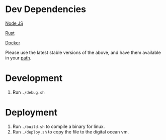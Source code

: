 # Dev Dependencies

[Node JS](https://nodejs.org/en/download/)

[Rust](https://rustup.rs/)

[Docker](https://docs.docker.com/get-docker/)

Please use the latest stable versions of the above, and have them available in your [path](http://www.linfo.org/path_env_var.html#:~:text=PATH%20is%20an%20environmental%20variable,commands%20issued%20by%20a%20user.).

# Development
1. Run `./debug.sh`

# Deployment
1. Run `./build.sh` to compile a binary for linux.
1. Run `./deploy.sh` to copy the file to the digital ocean vm.
